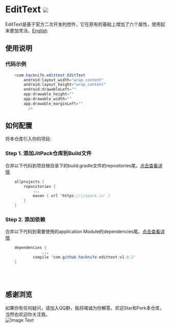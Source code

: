 # EditText  [![](https://jitpack.io/v/hacknife/edittext.svg)](https://jitpack.io/#hacknife/edittext)
EditText是基于官方二次开发的控件，它在原有的基础上增加了六个属性，使用起来更加灵活。[English](https://github.com/hacknife/EditText/blob/master/README_ENGLISH.md)
## 使用说明
### 代码示例
```Java
    <com.hacknife.edittext.EditText
        android:layout_width="wrap_content"
        android:layout_height="wrap_content"
        android:drawableLeft=""
        app:drawable_height=""
        app:drawable_width=""
        app:drawable_marginLeft=""
          />
```
## 如何配置
将本仓库引入你的项目:
### Step 1. 添加JitPack仓库到Build文件
合并以下代码到项目根目录下的build.gradle文件的repositories尾。[点击查看详情](https://github.com/hacknife/CarouselBanner/blob/master/root_build.gradle.png)
```Java
	allprojects {
		repositories {
			...
			maven { url 'https://jitpack.io' }
		}
	}
```
### Step 2. 添加依赖   
合并以下代码到需要使用的application Module的dependencies尾。[点击查看详情](https://github.com/hacknife/CarouselBanner/blob/master/application_build.gradle.png)
```Java
	dependencies {
                ...
	        compile 'com.github.hacknife:edittext:v1.0.1'
	}
```
<br><br>
## 感谢浏览
如果你有任何疑问，请加入QQ群，我将竭诚为你解答。欢迎Star和Fork本仓库，当然也欢迎你关注我。
<br>
![Image Text](https://github.com/hacknife/CarouselBanner/blob/master/qq_group.png)
